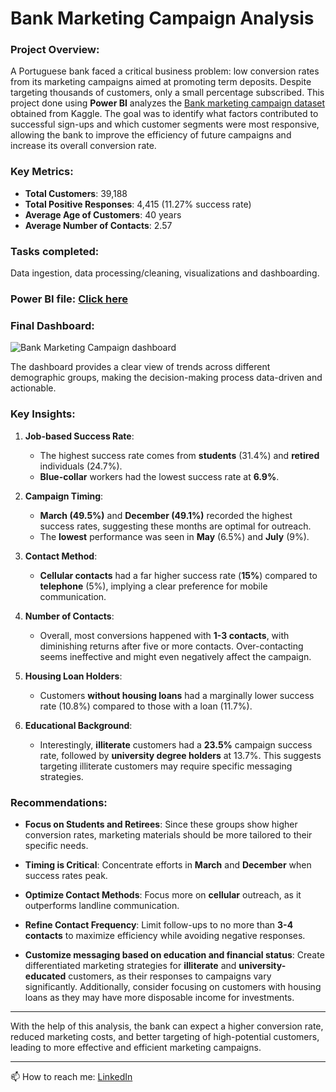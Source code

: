 # Bank Marketing Campaign Analysis

### **Project Overview:**
A Portuguese bank faced a critical business problem: low conversion rates from its marketing campaigns aimed at promoting term deposits. Despite targeting thousands of customers, only a small percentage subscribed. This project done using **Power BI** analyzes the [Bank marketing campaign dataset](https://www.kaggle.com/datasets/pkdarabi/bank-marketing-dataset) obtained from Kaggle.
The goal was to identify what factors contributed to successful sign-ups and which customer segments were most responsive, allowing the bank to improve the efficiency of future campaigns and increase its overall conversion rate.

### **Key Metrics:**
- **Total Customers**: 39,188
- **Total Positive Responses**: 4,415 (11.27% success rate)
- **Average Age of Customers**: 40 years
- **Average Number of Contacts**: 2.57

### **Tasks completed:**
Data ingestion, data processing/cleaning, visualizations and dashboarding.

### **Power BI file:** [Click here](https://github.com/Tan-Tripathi/Bank_Marketing_Campaign_Analysis-PowerBI-Project/blob/main/Bank%20Marketing%20Campaign%20Analysis.pbix)

### **Final Dashboard:**
![Bank Marketing Campaign dashboard](https://github.com/user-attachments/assets/20e00907-59a5-46d2-af9b-fcad94332041)

The dashboard provides a clear view of trends across different demographic groups, making the decision-making process data-driven and actionable.

### **Key Insights:**

1. **Job-based Success Rate**:
   - The highest success rate comes from **students** (31.4%) and **retired** individuals (24.7%).
   - **Blue-collar** workers had the lowest success rate at **6.9%**.

2. **Campaign Timing**:
   - **March (49.5%)** and **December (49.1%)** recorded the highest success rates, suggesting these months are optimal for outreach.
   - The **lowest** performance was seen in **May** (6.5%) and **July** (9%).

3. **Contact Method**:
   - **Cellular contacts** had a far higher success rate (**15%**) compared to **telephone** (5%), implying a clear preference for mobile communication.
   
4. **Number of Contacts**:
   - Overall, most conversions happened with **1-3 contacts**, with diminishing returns after five or more contacts. Over-contacting seems ineffective and might even negatively affect the campaign.
   
5. **Housing Loan Holders**:
   - Customers **without housing loans** had a marginally lower success rate (10.8%) compared to those with a loan (11.7%).

6. **Educational Background**:
   - Interestingly, **illiterate** customers had a **23.5%** campaign success rate, followed by **university degree holders** at 13.7%. This suggests targeting illiterate customers may require specific messaging strategies.
   
### **Recommendations:**
- **Focus on Students and Retirees**: Since these groups show higher conversion rates, marketing materials should be more tailored to their specific needs.
  
- **Timing is Critical**: Concentrate efforts in **March** and **December** when success rates peak.
  
- **Optimize Contact Methods**: Focus more on **cellular** outreach, as it outperforms landline communication.
  
- **Refine Contact Frequency**: Limit follow-ups to no more than **3-4 contacts** to maximize efficiency while avoiding negative responses.

- **Customize messaging based on education and financial status**: Create differentiated marketing strategies for **illiterate** and **university-educated** customers, as their responses to campaigns vary significantly. Additionally, consider focusing on customers with housing loans as they may have more disposable income for investments.

--- 
With the help of this analysis, the bank can expect a higher conversion rate, reduced marketing costs, and better targeting of high-potential customers, leading to more effective and efficient marketing campaigns.

---
📫 How to reach me: [LinkedIn](https://www.linkedin.com/in/tanmay-tripathi-2k/)
